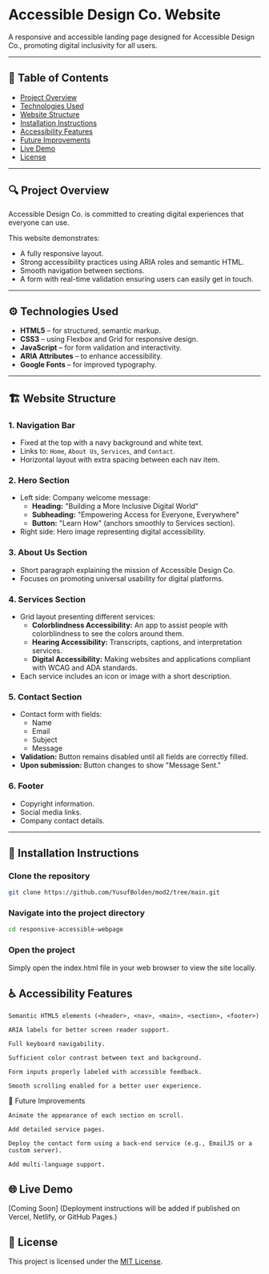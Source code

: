 # Accessible Design Co. Website

A responsive and accessible landing page designed for Accessible Design Co., promoting digital inclusivity for all users.

---

## 📖 Table of Contents

- [Project Overview](#-project-overview)
- [Technologies Used](#-technologies-used)
- [Website Structure](#-website-structure)
- [Installation Instructions](#-installation-instructions)
- [Accessibility Features](#-accessibility-features)
- [Future Improvements](#-future-improvements)
- [Live Demo](#-live-demo)
- [License](#-license)

---

## 🔍 Project Overview

Accessible Design Co. is committed to creating digital experiences that everyone can use.

This website demonstrates:

- A fully responsive layout.
- Strong accessibility practices using ARIA roles and semantic HTML.
- Smooth navigation between sections.
- A form with real-time validation ensuring users can easily get in touch.

---

## ⚙️ Technologies Used

- **HTML5** – for structured, semantic markup.
- **CSS3** – using Flexbox and Grid for responsive design.
- **JavaScript** – for form validation and interactivity.
- **ARIA Attributes** – to enhance accessibility.
- **Google Fonts** – for improved typography.

---

## 🏗️ Website Structure

### 1. Navigation Bar

- Fixed at the top with a navy background and white text.
- Links to: `Home`, `About Us`, `Services`, and `Contact`.
- Horizontal layout with extra spacing between each nav item.

### 2. Hero Section

- Left side: Company welcome message:
  - **Heading:** "Building a More Inclusive Digital World"
  - **Subheading:** "Empowering Access for Everyone, Everywhere"
  - **Button:** "Learn How" (anchors smoothly to Services section).
- Right side: Hero image representing digital accessibility.

### 3. About Us Section

- Short paragraph explaining the mission of Accessible Design Co.
- Focuses on promoting universal usability for digital platforms.

### 4. Services Section

- Grid layout presenting different services:
  - **Colorblindness Accessibility:** An app to assist people with colorblindness to see the colors around them.
  - **Hearing Accessibility:** Transcripts, captions, and interpretation services.
  - **Digital Accessibility:** Making websites and applications compliant with WCAG and ADA standards.
- Each service includes an icon or image with a short description.

### 5. Contact Section

- Contact form with fields:
  - Name
  - Email
  - Subject
  - Message
- **Validation:** Button remains disabled until all fields are correctly filled.
- **Upon submission:** Button changes to show "Message Sent."

### 6. Footer

- Copyright information.
- Social media links.
- Company contact details.

---

## 📂 Installation Instructions

### Clone the repository

```bash
git clone https://github.com/YusufBolden/mod2/tree/main.git

```

### Navigate into the project directory

```bash
cd responsive-accessible-webpage
```

### Open the project

Simply open the index.html file in your web browser to view the site locally.

## ♿ Accessibility Features

    Semantic HTML5 elements (<header>, <nav>, <main>, <section>, <footer>)

    ARIA labels for better screen reader support.

    Full keyboard navigability.

    Sufficient color contrast between text and background.

    Form inputs properly labeled with accessible feedback.

    Smooth scrolling enabled for a better user experience.

🚀 Future Improvements

    Animate the appearance of each section on scroll.

    Add detailed service pages.

    Deploy the contact form using a back-end service (e.g., EmailJS or a custom server).

    Add multi-language support.

## 🌐 Live Demo

[Coming Soon]
(Deployment instructions will be added if published on Vercel, Netlify, or GitHub Pages.)

## 📄 License

This project is licensed under the [MIT License](https://opensource.org/licenses/MIT).
